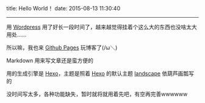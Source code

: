 title: Hello World！
date: 2015-08-13 11:30:40

---

用 [Wordpress](http://wordpress.org) 用了好长一段时间了，越来越觉得挂着个这么大的东西也没啥太大用处……

所以嘛，我也来 [Github Pages](https://pages.github.com/) 玩博客了(/ω＼)

Markdown 用来写文章还是蛮方便的

用的生成引擎是 [Hexo](https://hexo.io)，主题是照着 [Hexo](https://hexo.io) 的默认主题 [landscape](https://github.com/hexojs/hexo-theme-landscape) 依葫芦画瓢写的

没时间写太多，各种功能缺失，暂时就将就用着先吧，有空再完善wwwwww